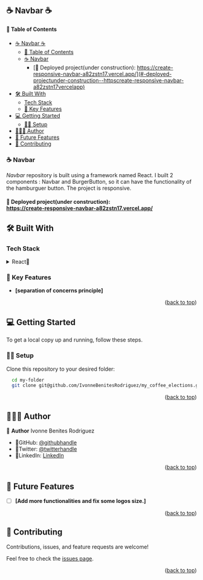 ## ☕️ Navbar ☕️

#### 📗 Table of Contents

- [☕️ Navbar ☕️](#️-navbar-️)
    - [📗 Table of Contents](#-table-of-contents)
  - [☕️ Navbar ](#️-navbar-)
    - [📍 Deployed project(under construction):  https://create-responsive-navbar-a82zstn17.vercel.app/](#-deployed-projectunder-construction--httpscreate-responsive-navbar-a82zstn17vercelapp)
- [🛠 Built With ](#-built-with-)
  - [Tech Stack ](#tech-stack-)
  - [📕 Key Features ](#-key-features-)
- [💻 Getting Started ](#-getting-started-)
  - [💪🏻 Setup](#-setup)
- [👩🏽‍💻 Author ](#-author-)
- [🔭 Future Features ](#-future-features-)
- [🤝 Contributing ](#-contributing-)

<!-- PROJECT DESCRIPTION -->

### ☕️ Navbar <a name="about-project"></a>
*Navbar* repository is built using a framework named React.
I built 2 components : Navbar and BurgerButton, so it can have the functionality
of the hamburguer button. The project is responsive.
<br/>

#### 📍 Deployed project(under construction):<br/> <a name="built-with"> https://create-responsive-navbar-a82zstn17.vercel.app/</a>

## 🛠 Built With <a name="built-with"></a>

### Tech Stack <a name="tech-stack"></a>

<details>
<summary>React📕</summary>
  <ul>
    <li><a href="https://react.dev/">React</a></li>
  </ul>
  </details>
 

### 📕 Key Features <a name="key-features"></a>
- **[separation of concerns principle]**


<p align="right">(<a href="#readme-top">back to top</a>)</p>

## 💻 Getting Started <a name="getting-started"></a>

To get a local copy up and running, follow these steps.

### 💪🏻 Setup

Clone this repository to your desired folder:


```sh
  cd my-folder
  git clone git@github.com/IvonneBenitesRodriguez/my_coffee_elections.git
```

<p align="right">(<a href="#readme-top">back to top</a>)</p>

## 👩🏽‍💻 Author <a name="author"></a>

🌸 **Author** Ivonne Benites Rodriguez <br/>

- 🌷GitHub: [@githubhandle](https://github.com/IvonneBenitesRodriguez)
- 🌷Twitter: [@twitterhandle](https://twitter.com/IvonneBenitesR)
- 🌷LinkedIn: [LinkedIn](https://www.linkedin.com/in/ivonnebenites/)
  

<p align="right">(<a href="#readme-top">back to top</a>)</p>

## 🔭 Future Features <a name="future-features"></a>

- [ ] **[Add more functionalities and fix some logos size.]**

<p align="right">(<a href="#readme-top">back to top</a>)</p>

## 🤝 Contributing <a name="contributing"></a>

Contributions, issues, and feature requests are welcome!

Feel free to check the [issues page](../../issues/).

<p align="right">(<a href="#readme-top">back to top</a>)</p>
